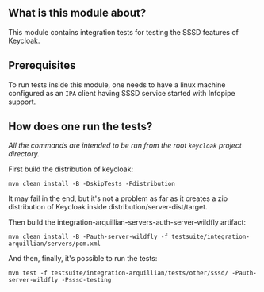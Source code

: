 What is this module about?
-------------------------

This module contains integration tests for testing the SSSD features of Keycloak.

Prerequisites
-------------

To run tests inside this module, one needs to have a linux machine configured as an `IPA` client having SSSD
  service started with Infopipe support.

How does one run the tests?
--------------------------

*All the commands are intended to be run from the root `keycloak` project directory.*

First build the distribution of keycloak:
```
mvn clean install -B -DskipTests -Pdistribution
```

It may fail in the end, but it's not a problem as far as it creates a zip distribution of Keycloak inside
distribution/server-dist/target.

Then build the integration-arquillian-servers-auth-server-wildfly artifact:
```
mvn clean install -B -Pauth-server-wildfly -f testsuite/integration-arquillian/servers/pom.xml
```

And then, finally, it's possible to run the tests:
```
mvn test -f testsuite/integration-arquillian/tests/other/sssd/ -Pauth-server-wildfly -Psssd-testing
```